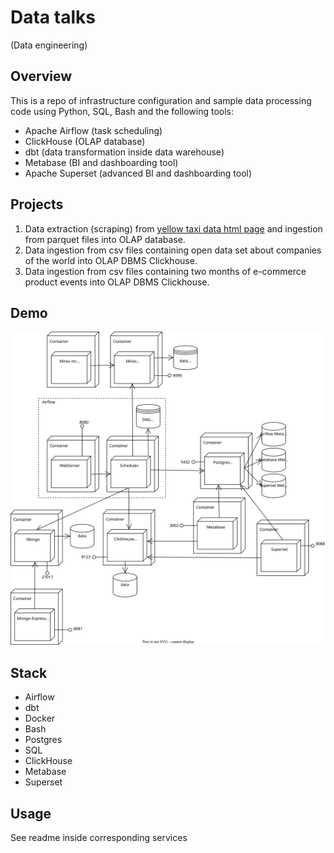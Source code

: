 # Data talks 
(Data engineering)

## Overview  
This is a repo of infrastructure configuration and sample data processing code using Python, SQL, Bash and the following tools:

- Apache Airflow (task scheduling)
- ClickHouse (OLAP database)
- dbt (data transformation inside data warehouse)
- Metabase (BI and dashboarding tool)
- Apache Superset (advanced BI and dashboarding tool)

## Projects
1. Data extraction (scraping) from [yellow taxi data html page](https://www.nyc.gov/site/tlc/about/tlc-trip-record-data.page) and ingestion from parquet files into OLAP database.
2. Data ingestion from csv files containing open data set about companies of the world into OLAP DBMS Clickhouse.
3. Data ingestion from csv files containing two months of e-commerce product events into OLAP DBMS Clickhouse.


## Demo

![Infrastructure](diagram.svg)


## Stack

- Airflow
- dbt
- Docker
- Bash
- Postgres
- SQL
- ClickHouse
- Metabase
- Superset

## Usage
See readme inside corresponding services
